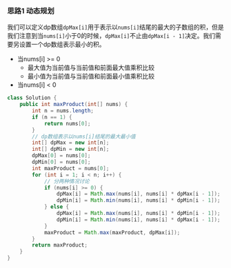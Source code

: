 ### 思路1 动态规划

我们可以定义dp数组`dpMax[i]`用于表示以`nums[i]`结尾的最大的子数组的积，但是我们注意到当`nums[i]`小于0的时候，`dpMax[i]`不止由`dpMax[i - 1]`决定。我们需要另设置一个dp数组表示最小的积。

- 当nums[i] >= 0
  - 最大值为当前值与当前值和前面最大值乘积比较
  - 最小值为当前值与当前值和前面最小值乘积比较
- 当nums[i] < 0

```java
class Solution {
    public int maxProduct(int[] nums) {
        int n = nums.length;
        if (n == 1) {
            return nums[0];
        }
        // dp数组表示以nums[i]结尾的最大最小值
        int[] dpMax = new int[n];
        int[] dpMin = new int[n];
        dpMax[0] = nums[0];
        dpMin[0] = nums[0];
        int maxProduct = nums[0];
        for (int i = 1; i < n; i++) {
            // 分两种情况讨论
            if (nums[i] >= 0) {
                dpMax[i] = Math.max(nums[i], nums[i] * dpMax[i - 1]);
                dpMin[i] = Math.min(nums[i], nums[i] * dpMin[i - 1]);
            } else {
                dpMax[i] = Math.max(nums[i], nums[i] * dpMin[i - 1]);
                dpMin[i] = Math.min(nums[i], nums[i] * dpMax[i - 1]);
            }
            maxProduct = Math.max(maxProduct, dpMax[i]);
        }
        return maxProduct;
    }
}
```



